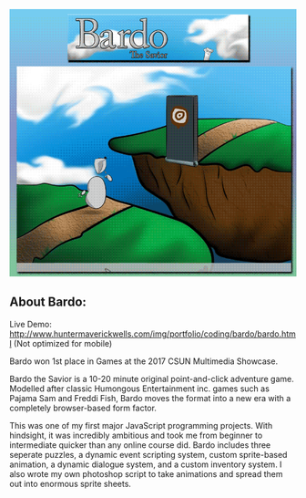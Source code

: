 

![Alt text](bardo.gif?raw=true "Title")

## About Bardo:

Live Demo: http://www.huntermaverickwells.com/img/portfolio/coding/bardo/bardo.html
(Not optimized for mobile)

  Bardo won 1st place in Games at the 2017 CSUN Multimedia Showcase.

  Bardo the Savior is a 10-20 minute original point-and-click adventure game. Modelled after classic Humongous Entertainment inc. games such as Pajama Sam and Freddi Fish, Bardo moves the format into a new era with a completely browser-based form factor.

  This was one of my first major JavaScript programming projects. With hindsight, it was incredibly ambitious and took me from beginner to intermediate quicker than any online course did. Bardo includes three seperate puzzles, a dynamic event scripting system, custom sprite-based animation, a dynamic dialogue system, and a custom inventory system. I also wrote my own photoshop script to take animations and spread them out into enormous sprite sheets.
